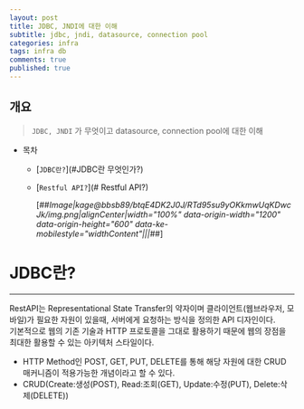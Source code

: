 ```yaml
---
layout: post
title: JDBC, JNDI에 대한 이해
subtitle: jdbc, jndi, datasource, connection pool
categories: infra
tags: infra db
comments: true
published: true
---
```


## 개요

> `JDBC, JNDI` 가 무엇이고 datasource, connection pool에 대한 이해

-   목차
    
    -   [`JDBC란?`](#JDBC란 무엇인가?)
        
    -   [`Restful API?`](# Restful API?)
        
        [##_Image|kage@bbsb89/btqE4DK2J0J/RTd95su9yOKkmwUqKDwcJk/img.png|alignCenter|width="100%" data-origin-width="1200" data-origin-height="600" data-ke-mobilestyle="widthContent"|||_##]

# JDBC란?

---

RestAPI는 Representational State Transfer의 약자이며 클라이언트(웹브라우저, 모바일)가 필요한 자원이 있을때, 서버에게 요청하는 방식을 정의한 API 디자인이다.  
기본적으로 웹의 기존 기술과 HTTP 프로토콜을 그대로 활용하기 때문에 웹의 장점을 최대한 활용할 수 있는 아키텍처 스타일이다.

-   HTTP Method인 POST, GET, PUT, DELETE를 통해 해당 자원에 대한 CRUD 매커니즘이 적용가능한 개념이라고 할 수 있다.
-   CRUD(Create:생성(POST), Read:조회(GET), Update:수정(PUT), Delete:삭제(DELETE))
